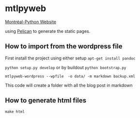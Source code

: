 mtlpyweb
========

[Montréal-Python Website](http://montrealpython.org)

using [Pelican](http://docs.getpelican.com/en/3.0/) to generate the static pages. 


How to import from the wordpress file
-------------------------------------
First install the project using either setup
`apt-get install pandoc`

`python setup.py develop`
or by buildout
`python bootstrap.py`

`mtlpyweb-wordpress --wpfile  -o data/ -m markdown backup.xml`

This code will create a folder with all the blog post in markdown

How to generate html files
--------------------------
`make html`
